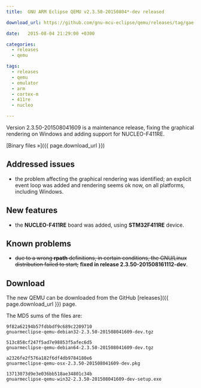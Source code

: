 ```yaml
---
title:  GNU ARM Eclipse QEMU v2.3.50-20150804*-dev released

download_url: https://github.com/gnu-mcu-eclipse/qemu/releases/tag/gae-2.3.50-20150804

date:   2015-08-04 21:29:00 +0300

categories:
  - releases
  - qemu

tags:
  - releases
  - qemu
  - emulator
  - arm
  - cortex-m
  - 411re
  - nucleo

---
```


Version 2.3.50-201508041609 is a maintenance release, fixing the graphical rendering on Windows and adding support for NUCLEO-F411RE.

[Binary files »]({{ page.download_url }})

## Addressed issues

* the problem affecting the graphical rendering was identified; an explicit event loop was added and rendering seems ok now, on all platforms, including Windows.

## New features

* the **NUCLEO-F411RE** board was added, using **STM32F411RE** device.

## Known problems

* <del>due to a wrong **rpath** definitions, in certain conditions, the GNU/Linux distribution failed to start;</del> **fixed in release 2.3.50-201508161112-dev**.

## Download

The new QEMU can be downloaded from the GitHub [releases]({{ page.download_url }}) page.

The MD5 sums of the files are:


	9f82a62194b57fdbbdf9c689c2209710  
	gnuarmeclipse-qemu-debian32-2.3.50-201508041609-dev.tgz

	513c858cf247f5ad7e98853f5afec6d5  
	gnuarmeclipse-qemu-debian64-2.3.50-201508041609-dev.tgz

	a2326fe2f576a182f6df4db9784180e6
	gnuarmeclipse-qemu-osx-2.3.50-201508041609-dev.pkg

	13713073d9e3e036bb518ae34801c34b  
	gnuarmeclipse-qemu-win32-2.3.50-201508041609-dev-setup.exe

